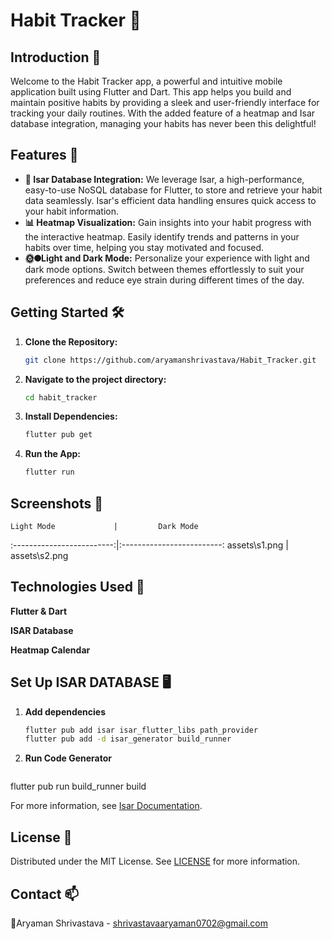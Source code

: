# Habit Tracker 📅

## Introduction 🚀
Welcome to the Habit Tracker app, a powerful and intuitive mobile application built using Flutter and Dart. This app helps you build and maintain positive habits by providing a sleek and user-friendly interface for tracking your daily routines. With the added feature of a heatmap and Isar database integration, managing your habits has never been this delightful!

## Features 🎉
- **💾 Isar Database Integration:** We leverage Isar, a high-performance, easy-to-use NoSQL database for Flutter, to store and retrieve your habit data seamlessly. Isar's efficient data handling ensures quick access to your habit information.
- **📊 Heatmap Visualization:**  Gain insights into your habit progress with the interactive heatmap. Easily identify trends and patterns in your habits over time, helping you stay motivated and focused.
- **🌞🌑Light and Dark Mode:**  Personalize your experience with light and dark mode options. Switch between themes effortlessly to suit your preferences and reduce eye strain during different times of the day.

## Getting Started 🛠️

1. **Clone the Repository:**

   ```bash
   git clone https://github.com/aryamanshrivastava/Habit_Tracker.git
   
2. **Navigate to the project directory:**

    ```bash
    cd habit_tracker

3. **Install Dependencies:**
    ```bash
    flutter pub get

4. **Run the App:**
    ```bash
    flutter run

## Screenshots 📸
    Light Mode             |         Dark Mode
:-------------------------:|:-------------------------:
assets\s1.png              |       assets\s2.png


## Technologies Used 🧪

**Flutter & Dart**

**ISAR Database**

**Heatmap Calendar**

## Set Up ISAR DATABASE 🖥️

1. **Add dependencies**

   ```bash
   flutter pub add isar isar_flutter_libs path_provider
   flutter pub add -d isar_generator build_runner

2. **Run Code Generator**

   ```bash
  flutter pub run build_runner build 

  For more information, see [Isar Documentation](https://isar.dev/tutorials/quickstart.html).

## License 📜
Distributed under the MIT License. See [LICENSE](https://github.com/aryamanshrivastava/Habit_Tracker/blob/main/LICENSE) for more information.

## Contact 📫
🎉Aryaman Shrivastava - shrivastavaaryaman0702@gmail.com
